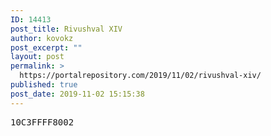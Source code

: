 ```yaml
---
ID: 14413
post_title: Rivushval XIV
author: kovokz
post_excerpt: ""
layout: post
permalink: >
  https://portalrepository.com/2019/11/02/rivushval-xiv/
published: true
post_date: 2019-11-02 15:15:38
---
```

<pre>10C3FFFF8002</pre>